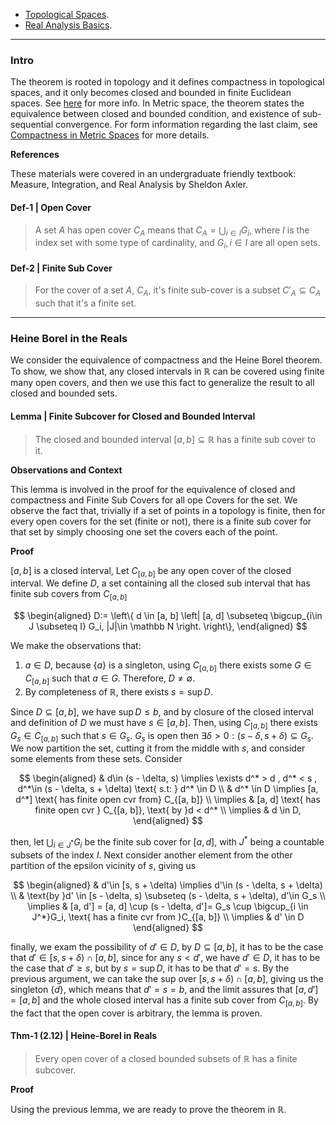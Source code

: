 - [Topological Spaces](../Topological%20Spaces.md). 
- [Real Analysis Basics](Real%20Analysis%20Basics.md). 
---
### **Intro**

The theorem is rooted in topology and it defines compactness in topological spaces, and it only becomes closed and bounded in finite Euclidean spaces. See [here](https://en.wikipedia.org/wiki/Heine%E2%80%93Borel_theorem) for more info. In Metric space, the theorem states the equivalence between closed and bounded condition, and existence of sub-sequential convergence. For form information regarding the last claim, see [Compactness in Metric Spaces](../../MATH%20601%20Functional%20Analysis,%20Measure%20Theory/Functional%20Spaces/Compactness%20in%20Metric%20Spaces.md) for more details. 

**References**

These materials were covered in an undergraduate friendly textbook: Measure, Integration, and Real Analysis by Sheldon Axler. 

#### **Def-1 | Open Cover**
> A set $A$ has open cover $C_A$ means that $C_A = \bigcup_{i\in I} G_i$, where $I$ is the index set with some type of cardinality, and $G_i, i\in I$ are all open sets. 

#### **Def-2 | Finite Sub Cover**
> For the cover of a set $A$, $C_A$, it's finite sub-cover is a subset $C'_A\subseteq C_A$ such that it's a finite set. 



---
### **Heine Borel in the Reals**

We consider the equivalence of compactness and the Heine Borel theorem. To show, we show that, any closed intervals in $\mathbb R$ can be covered using finite many open covers, and then we use this fact to generalize the result to all closed and bounded sets. 

#### **Lemma | Finite Subcover for Closed and Bounded Interval**
> The closed and bounded interval $[a, b]\subseteq \mathbb R$  has a finite sub cover to it. 

**Observations and Context**

This lemma is involved in the proof for the equivalence of closed and compactness and Finite Sub Covers for all ope Covers for the set. We observe the fact that, trivially if a set of points in a topology is finite, then for every open covers for the set (finite or not), there is a finite sub cover for that set by simply choosing one set the covers each of the point. 

**Proof**

$[a, b]$ is a closed interval, Let $C_{[a, b]}$ be any open cover of the closed interval. We define $D$, a set containing all the closed sub interval that has finite sub covers from $C_{[a, b]}$

$$
\begin{aligned}
    D:= \left\{
            d \in [a, b]
            \left|
                [a, d] \subseteq \bigcup_{i\in J \subseteq I} G_i, 
                |J|\in \mathbb N
            \right.
        \right\}, 
\end{aligned}
$$

We make the observations that: 

1. $a\in D$, because $\{a\}$ is a singleton, using $C_{[a, b]}$ there exists some $G\in C_{[a, b]}$ such that $a \in G$. Therefore, $D\neq \emptyset$. 
2. By completeness of $\mathbb R$, there exists $s = \sup D$. 


Since $D\subseteq [a, b]$, we have $\sup D \le b$, and by closure of the closed interval and definition of $D$ we must have $s \in [a, b]$. Then, using $C_{[a, b]}$ there exists $G_s\in C_{[a, b]}$ such that $s\in G_s$. $G_s$ is open then $\exists \delta > 0 : (s - \delta, s + \delta)\subseteq G_s$. We now partition the set, cutting it from the middle with $s$, and consider some elements from these sets. Consider 

$$
\begin{aligned}
    & d\in (s - \delta, s) \implies \exists d^* > d , d^* < s , d^*\in (s - \delta, s + \delta) \text{ s.t: }
    d^* \in D
    \\
    & d^* \in D \implies [a, d^*] \text{ has finite open cvr from} C_{[a, b]}
    \\
    \implies & [a, d] \text{ has finite open cvr } C_{[a, b]}, \text{ by }d < d^*
    \\
    \implies & d \in D, 
\end{aligned}
$$

then, let $\bigcup_{i\in J^*}G_i$ be the finite sub cover for $[a, d]$, with $J^*$ being a countable subsets of the index $I$. Next consider another element from the other partition of the epsilon vicinity of $s$, giving us 

$$
\begin{aligned}
    & d'\in [s, s + \delta) \implies d'\in (s - \delta, s + \delta)
    \\
    & \text{by }d' \in [s - \delta, s) \subseteq (s - \delta, s + \delta), d'\in G_s
    \\
    \implies & 
    [a, d']  = [a, d] \cup (s - \delta, d']= 
    G_s \cup \bigcup_{i \in J^*}G_i, \text{ has a finite cvr from }C_{[a, b]}
    \\
    \implies & 
    d' \in D
\end{aligned}
$$

finally, we exam the possibility of $d' \in D$, by $D\subseteq [a, b]$, it has to be the case that $d' \in [s, s + \delta) \cap [a, b]$, since for any $s < d'$, we have $d' \in D$, it has to be the case that $d' \ge s$, but by $s = \sup D$, it has to be that $d' = s$. By the previous argument, we can take the sup over $[s, s + \delta)\cap [a, b]$, giving us the singleton $\{d\}$, which means that $d' = s = b$, and the limit assures that $[a, d
'] = [a, b]$ and the whole closed interval has a finite sub cover from $C_{[a, b]}$. By the fact that the open cover is arbitrary, the lemma is proven. 


#### **Thm-1 (2.12) | Heine-Borel in Reals**
> Every open cover of a closed bounded subsets of $\mathbb R$ has a finite subcover. 

**Proof**

Using the previous lemma, we are ready to prove the theorem in $\mathbb R$. 

